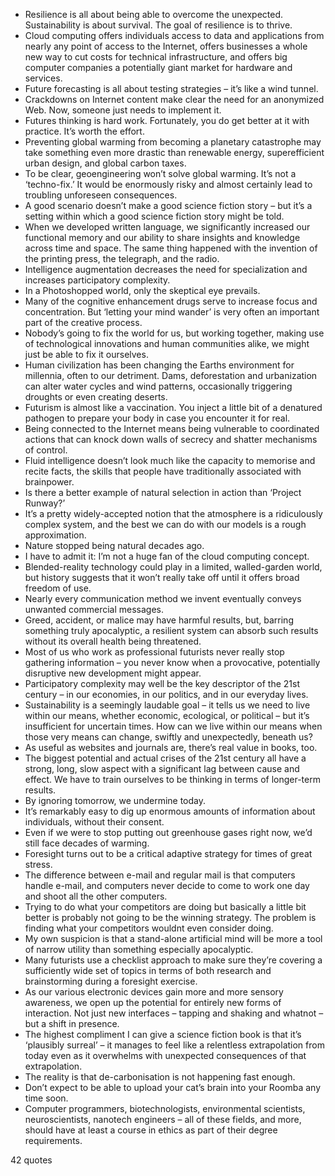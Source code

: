  - Resilience is all about being able to overcome the unexpected. Sustainability is about survival. The goal of resilience is to thrive.
 - Cloud computing offers individuals access to data and applications from nearly any point of access to the Internet, offers businesses a whole new way to cut costs for technical infrastructure, and offers big computer companies a potentially giant market for hardware and services.
 - Future forecasting is all about testing strategies – it’s like a wind tunnel.
 - Crackdowns on Internet content make clear the need for an anonymized Web. Now, someone just needs to implement it.
 - Futures thinking is hard work. Fortunately, you do get better at it with practice. It’s worth the effort.
 - Preventing global warming from becoming a planetary catastrophe may take something even more drastic than renewable energy, superefficient urban design, and global carbon taxes.
 - To be clear, geoengineering won’t solve global warming. It’s not a ‘techno-fix.’ It would be enormously risky and almost certainly lead to troubling unforeseen consequences.
 - A good scenario doesn’t make a good science fiction story – but it’s a setting within which a good science fiction story might be told.
 - When we developed written language, we significantly increased our functional memory and our ability to share insights and knowledge across time and space. The same thing happened with the invention of the printing press, the telegraph, and the radio.
 - Intelligence augmentation decreases the need for specialization and increases participatory complexity.
 - In a Photoshopped world, only the skeptical eye prevails.
 - Many of the cognitive enhancement drugs serve to increase focus and concentration. But ‘letting your mind wander’ is very often an important part of the creative process.
 - Nobody’s going to fix the world for us, but working together, making use of technological innovations and human communities alike, we might just be able to fix it ourselves.
 - Human civilization has been changing the Earths environment for millennia, often to our detriment. Dams, deforestation and urbanization can alter water cycles and wind patterns, occasionally triggering droughts or even creating deserts.
 - Futurism is almost like a vaccination. You inject a little bit of a denatured pathogen to prepare your body in case you encounter it for real.
 - Being connected to the Internet means being vulnerable to coordinated actions that can knock down walls of secrecy and shatter mechanisms of control.
 - Fluid intelligence doesn’t look much like the capacity to memorise and recite facts, the skills that people have traditionally associated with brainpower.
 - Is there a better example of natural selection in action than ‘Project Runway?’
 - It’s a pretty widely-accepted notion that the atmosphere is a ridiculously complex system, and the best we can do with our models is a rough approximation.
 - Nature stopped being natural decades ago.
 - I have to admit it: I’m not a huge fan of the cloud computing concept.
 - Blended-reality technology could play in a limited, walled-garden world, but history suggests that it won’t really take off until it offers broad freedom of use.
 - Nearly every communication method we invent eventually conveys unwanted commercial messages.
 - Greed, accident, or malice may have harmful results, but, barring something truly apocalyptic, a resilient system can absorb such results without its overall health being threatened.
 - Most of us who work as professional futurists never really stop gathering information – you never know when a provocative, potentially disruptive new development might appear.
 - Participatory complexity may well be the key descriptor of the 21st century – in our economies, in our politics, and in our everyday lives.
 - Sustainability is a seemingly laudable goal – it tells us we need to live within our means, whether economic, ecological, or political – but it’s insufficient for uncertain times. How can we live within our means when those very means can change, swiftly and unexpectedly, beneath us?
 - As useful as websites and journals are, there’s real value in books, too.
 - The biggest potential and actual crises of the 21st century all have a strong, long, slow aspect with a significant lag between cause and effect. We have to train ourselves to be thinking in terms of longer-term results.
 - By ignoring tomorrow, we undermine today.
 - It’s remarkably easy to dig up enormous amounts of information about individuals, without their consent.
 - Even if we were to stop putting out greenhouse gases right now, we’d still face decades of warming.
 - Foresight turns out to be a critical adaptive strategy for times of great stress.
 - The difference between e-mail and regular mail is that computers handle e-mail, and computers never decide to come to work one day and shoot all the other computers.
 - Trying to do what your competitors are doing but basically a little bit better is probably not going to be the winning strategy. The problem is finding what your competitors wouldnt even consider doing.
 - My own suspicion is that a stand-alone artificial mind will be more a tool of narrow utility than something especially apocalyptic.
 - Many futurists use a checklist approach to make sure they’re covering a sufficiently wide set of topics in terms of both research and brainstorming during a foresight exercise.
 - As our various electronic devices gain more and more sensory awareness, we open up the potential for entirely new forms of interaction. Not just new interfaces – tapping and shaking and whatnot – but a shift in presence.
 - The highest compliment I can give a science fiction book is that it’s ‘plausibly surreal’ – it manages to feel like a relentless extrapolation from today even as it overwhelms with unexpected consequences of that extrapolation.
 - The reality is that de-carbonisation is not happening fast enough.
 - Don’t expect to be able to upload your cat’s brain into your Roomba any time soon.
 - Computer programmers, biotechnologists, environmental scientists, neuroscientists, nanotech engineers – all of these fields, and more, should have at least a course in ethics as part of their degree requirements.

42 quotes